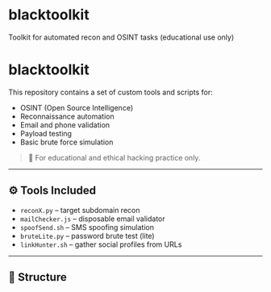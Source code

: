 # blacktoolkit
Toolkit for automated recon and OSINT tasks (educational use only)
# blacktoolkit

This repository contains a set of custom tools and scripts for:
- OSINT (Open Source Intelligence)
- Reconnaissance automation
- Email and phone validation
- Payload testing
- Basic brute force simulation

> 🛑 For educational and ethical hacking practice only.

---

## ⚙️ Tools Included

- `reconX.py` – target subdomain recon
- `mailChecker.js` – disposable email validator
- `spoofSend.sh` – SMS spoofing simulation
- `bruteLite.py` – password brute test (lite)
- `linkHunter.sh` – gather social profiles from URLs

---

## 📁 Structure

